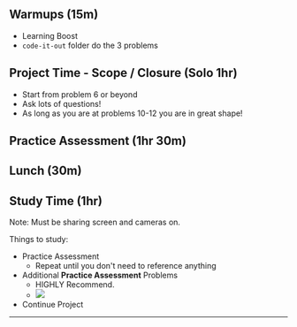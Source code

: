 ## Warmups (15m)
- Learning Boost
- `code-it-out` folder do the 3 problems
  
## Project Time - Scope / Closure (Solo 1hr)
- Start from problem 6 or beyond
- Ask lots of questions!
- As long as you are at problems 10-12 you are in great shape!

## Practice Assessment (1hr 30m)

## Lunch (30m)

## Study Time (1hr) 
Note: Must be sharing screen and cameras on.

Things to study:
- Practice Assessment 
  - Repeat until you don't need to reference anything
- Additional **Practice Assessment** Problems
  - HIGHLY Recommend.
  - ![](https://i.imgur.com/pCbF2Cx.png)
- Continue Project

---
